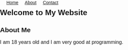 <html>
<head>
  <title>My Website</title>
  <style>
    body {
      font-family: Arial;
      margin: 0;
      padding: 0;
    }

    .navigation {
      width: 100%;
      background-color: #eee;
    }

    .navigation ul {
      padding: 0;
      margin: 0;
      list-style: none;
      display: flex;
    }

    .navigation ul li {
      margin-left: 20px;
    }

    h1 {
      font-size: 24px;
      font-weight: bold;
      margin: 10px 0;
    }

    p {
      font-size: 16px;
      margin-bottom: 10px;
    }
  </style>
</head>
<body>
  <div class="navigation">
    <ul>
      <li><a href="home.html">Home</a></li>
      <li><a href="about.html">About</a></li>
      <li><a href="contact.html">Contact</a></li>
    </ul>
  </div>
  <h1>Welcome to My Website</h1>
  <div>
    <h2>About Me</h2>
    <p>I am 18 years old and I am very good at programming.</p>
  </div>
</body>
</html>
